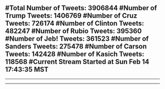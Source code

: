 #Total Number of Tweets: 3906844 
#Number of Trump Tweets: 1406769
#Number of Cruz Tweets: 726174
#Number of Clinton Tweets: 482247
#Number of Rubio Tweets: 395360
#Number of Jeb! Tweets: 361523
#Number of Sanders Tweets: 275478
#Number of Carson Tweets: 142428
#Number of Kasich Tweets: 118568
#Current Stream Started at Sun Feb 14 17:43:35 MST
---
---
---
